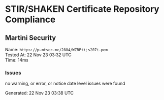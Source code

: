 # STIR/SHAKEN Certificate Repository Compliance

## Martini Security

Name: `https://p.mtsec.me/2884/WZRPtijs207i.pem`\
Tested At: 22 Nov 23 03:32 UTC\
Time: 14ms

### Issues

no warning, or error, or notice date level issues were found

Generated: 22 Nov 23 03:38 UTC